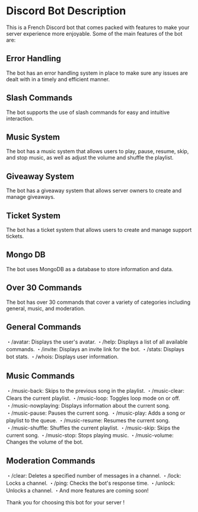 # Discord Bot Description

This is a French Discord bot that comes packed with features to make your server experience more enjoyable. Some of the main features of the bot are:

## Error Handling

The bot has an error handling system in place to make sure any issues are dealt with in a timely and efficient manner.

## Slash Commands

The bot supports the use of slash commands for easy and intuitive interaction.

## Music System

The bot has a music system that allows users to play, pause, resume, skip, and stop music, as well as adjust the volume and shuffle the playlist.

## Giveaway System

The bot has a giveaway system that allows server owners to create and manage giveaways.

## Ticket System

The bot has a ticket system that allows users to create and manage support tickets.

## Mongo DB

The bot uses MongoDB as a database to store information and data.

## Over 30 Commands

The bot has over 30 commands that cover a variety of categories including general, music, and moderation.

## General Commands

・/avatar: Displays the user's avatar.
・/help: Displays a list of all available commands.
・/invite: Displays an invite link for the bot.
・/stats: Displays bot stats.
・/whois: Displays user information.

## Music Commands

・/music-back: Skips to the previous song in the playlist.
・/music-clear: Clears the current playlist.
・/music-loop: Toggles loop mode on or off.
・/music-nowplaying: Displays information about the current song.
・/music-pause: Pauses the current song.
・/music-play: Adds a song or playlist to the queue.
・/music-resume: Resumes the current song.
・/music-shuffle: Shuffles the current playlist.
・/music-skip: Skips the current song.
・/music-stop: Stops playing music.
・/music-volume: Changes the volume of the bot.

## Moderation Commands

・/clear: Deletes a specified number of messages in a channel.
・/lock: Locks a channel.
・/ping: Checks the bot's response time.
・/unlock: Unlocks a channel.
・And more features are coming soon!

Thank you for choosing this bot for your server !
